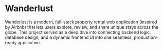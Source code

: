 # Wanderlust

Wanderlust is a modern, full-stack property rental web application (inspired by Airbnb) that lets users explore, review, and share unique stays across the globe.
This project served as a deep dive into connecting backend logic, database design, and a dynamic frontend UI into one seamless, production-ready application.
